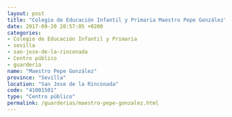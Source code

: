 ```yaml
---
layout: post
title: "Colegio de Educación Infantil y Primaria Maestro Pepe González"
date: 2017-09-20 20:57:05 +0200
categories:
- Colegio de Educación Infantil y Primaria
- sevilla
- san-jose-de-la-rinconada
- Centro público
- guarderia
name: "Maestro Pepe González"
province: "Sevilla"
location: "San Jose de la Rinconada"
code: "41001501"
type: "Centro público"
permalink: /guarderias/maestro-pepe-gonzalez.html
---
```

